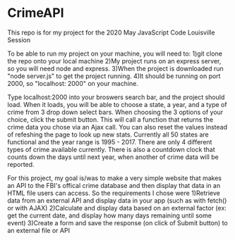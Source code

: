 # CrimeAPI
This repo is for my project for the 2020 May JavaScript Code Louisville Session

To be able to run my project on your machine, you will need to:
1)git clone the repo onto your local machine
2)My project runs on an express server, so you will need node and express.
3)When the project is downloaded run "node server.js" to get the project running.
4)It should be running on port 2000, so "localhost: 2000" on your machine.

Type localhost:2000 into your broswers search bar, and the project should load.
When it loads, you will be able to choose a state, a year, and a type of crime from 3 drop down select bars. When choosing the 3 options of your choice, click the submit button.
This will call a function that returns the crime data you chose via an Ajax call. You can also reset the values instead of refeshing the page to look up new stats. Currently all 50 states are functional and the year range is 1995 - 2017. There are only 4 different types of crime available currently. There is also a countdown clock that counts down the days until next year, when another of crime data will be reported.


For this project, my goal is/was to make a very simple website that makes an API to the FBI's offical crime database and then display that data in an HTML file users can access.
So the requirements I chose were 
1)Retrieve data from an external API and display data in your app (such as with fetch() or with AJAX)
2)Calculate and display data based on an external factor (ex: get the current date, and display how many days remaining until some event)
3)Create a form and save the response (on click of Submit button) to an external file or API


